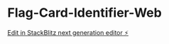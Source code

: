 # Flag-Card-Identifier-Web

[Edit in StackBlitz next generation editor ⚡️](https://stackblitz.com/~/github.com/Yannarp/Flag-Card-Identifier-Web)